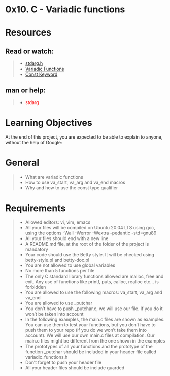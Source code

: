 # **0x10. C - Variadic functions**

# **Resources**
## **Read or watch:**

>
> - <span style="color:red;"> [stdarg.h](https://en.wikipedia.org/wiki/Stdarg.h ) </span>
> - <span style="color:red;">[Variadic Functions](https://www.gnu.org/software/libc/manual/html_node/Variadic-Functions.html)</span>
> - <span style="color:red;">[Const Keyword](https://www.youtube.com/watch?v=1W4oyuOdXv8)</span>

## **man or help:**

>
> - <span style="color:red;">stdarg </span>

# **Learning Objectives**

At the end of this project, you are expected to be able to explain to anyone, without the help of Google:

# **General**
>
> - What are variadic functions
> - How to use va_start, va_arg and va_end macros
> - Why and how to use the const type qualifier

# **Requirements**

>
> - Allowed editors: vi, vim, emacs
> - All your files will be compiled on Ubuntu 20.04 LTS using gcc, using the options -Wall -Werror -Wextra -pedantic -std=gnu89
> - All your files should end with a new line
> - A README.md file, at the root of the folder of the project is mandatory
> - Your code should use the Betty style. It will be checked using betty-style.pl and betty-doc.pl
> - You are not allowed to use global variables
> - No more than 5 functions per file
> - The only C standard library functions allowed are malloc, free and exit. Any use of functions like printf, puts, calloc, realloc etc… is forbidden
> - You are allowed to use the following macros: va_start, va_arg and va_end
> - You are allowed to use _putchar
> - You don’t have to push _putchar.c, we will use our file. If you do it won’t be taken into account
> - In the following examples, the main.c files are shown as examples. You can use them to test your functions, but you don’t have to push them to your repo (if you do we won’t take them into account). We will use our own main.c files at compilation. Our main.c files might be different from the one shown in the examples
> - The prototypes of all your functions and the prototype of the function _putchar should be included in your header file called variadic_functions.h
> - Don’t forget to push your header file
> - All your header files should be include guarded
